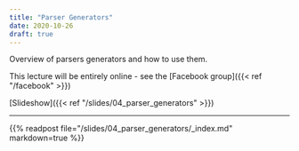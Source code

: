 ```yaml
---
title: "Parser Generators"
date: 2020-10-26
draft: true
---
```


Overview of parsers generators and how to use them.

This lecture will be entirely online - see the [Facebook group]({{< ref "/facebook" >}})

<!--more-->

[Slideshow]({{< ref "/slides/04_parser_generators" >}})

---

{{% readpost file="/slides/04_parser_generators/_index.md" markdown=true %}}
